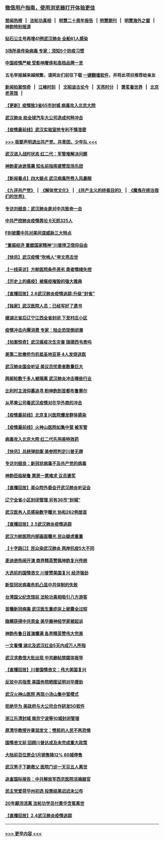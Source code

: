 ### [微信用户指南，使用浏览器打开体验更佳](https://github.com/gfw-breaker/banned-news1/blob/master/indexes/wechat-guide.md?t=0)
#### [禁闻热榜](热点新闻.md?t=0)  &nbsp;&nbsp;|&nbsp;&nbsp; [法轮功真相](https://github.com/gfw-breaker/truth/blob/master/README.md?t=0) &nbsp;&nbsp;|&nbsp;&nbsp; [明慧二十周年报告](https://github.com/gfw-breaker/mh-reports/blob/master/README.md?t=0) &nbsp;&nbsp;|&nbsp;&nbsp;[明慧期刊](https://github.com/gfw-breaker/mh-qikan) &nbsp;&nbsp;|&nbsp;&nbsp; [明慧海外之窗](https://github.com/gfw-breaker/mh-news/blob/master/README.md?t=0) &nbsp;&nbsp;|&nbsp;&nbsp; [神韵特别报道](https://github.com/gfw-breaker/mh-news/blob/master/shenyun.md?t=0)
#### [钻石公主号再增41例武汉肺炎 全船61人感染](../pages/nf4514/n11850401.md?t=02071602) 
#### [3场所易传染病毒 专家：须知5个防疫习惯](../pages/nf4514/n11849662.md?t=02071602) 
#### [中国疫情严峻 受影响奢侈和高档品牌一览](../pages/nf4514/n11850319.md?t=02071602) 
#### 五毛举报越来越频繁，请网友们前往下载 [一键翻墙软件](https://github.com/gfw-breaker/ssr-accounts)，并将此项目推荐给亲友
#### [新闻拍案惊奇](https://github.com/gfw-breaker/banned-news1/blob/master/pages/link4.md) &nbsp;&nbsp;|&nbsp;&nbsp; [江峰时刻](https://github.com/gfw-breaker/banned-news1/blob/master/pages/link4.md) &nbsp;&nbsp;|&nbsp;&nbsp; [文昭谈古论今](https://github.com/gfw-breaker/banned-news1/blob/master/pages/link4.md) &nbsp;&nbsp;|&nbsp;&nbsp; [天亮时分](https://github.com/gfw-breaker/banned-news1/blob/master/pages/link4.md) &nbsp;&nbsp;|&nbsp;&nbsp; [萧茗看世界](https://github.com/gfw-breaker/banned-news1/blob/master/pages/link4.md) &nbsp;&nbsp;|&nbsp;&nbsp; [北京老茶馆](https://github.com/gfw-breaker/banned-news1/blob/master/pages/link4.md) &nbsp;&nbsp;|&nbsp;&nbsp; 
#### [【更新】疫情致3省65市封城 病毒攻入北京大院](../pages/nf4514/n11801312.md?t=02071602) 
#### [武汉肺炎 给全球汽车大公司造成何种冲击](../pages/nf4514/n11850056.md?t=02071602) 
#### [【疫情最前线】武汉实验室抢专利不慎泄密](../pages/nf4514/n11850310.md?t=02071602) 
#### [>>> 我要声明退出共产党、共青团、少年队 <<<](https://github.com/begood0513/goodnews/blob/master/quit/letter.md) 
#### [武汉进入战时状态 红二代：军管难解决问题](../pages/nf4514/n11849976.md?t=02071602) 
#### [神韵麦迪逊落幕 知名前指挥盛赞现场乐团](../pages/nf4514/n11849316.md?t=02071602) 
#### [【新闻看点】四大疑点 武汉病毒所卷入风暴眼](../pages/nf4514/n11849608.md?t=02071602) 
#### [《九评共产党》](https://github.com/begood0513/9ping.md/blob/master/README.md) &nbsp;|&nbsp; [《解体党文化》](../../../../jtdwh.md/blob/master/README.md)  &nbsp;|&nbsp; [《共产主义的终极目的》](../../../../gczydzjmd.md/blob/master/README.md) &nbsp;|&nbsp; [《魔鬼在统治我们的世界》](../../../../mgztzwmdsj.md/blob/master/README.md) 
#### [专访刘细良：武汉肺炎是对中共致命一击](../pages/nf4514/n11849934.md?t=02071602) 
#### [中共严控肺炎疫情舆论 6天抓325人](../pages/nf4514/n11849529.md?t=02071602) 
#### [FBI披露中共对美间谍威胁三大特点](../pages/nf4514/n11849700.md?t=02071602) 
#### [“重振经济 重塑国家精神”川普捍卫信仰自由](../pages/nf4514/n11849641.md?t=02071602) 
#### [【快讯】武汉疫情“吹哨人”李文亮去世](../pages/nf4514/n11849459.md?t=02071602) 
#### [【一线采访】方舱医院条件恶劣 患者情绪失控](../pages/nf4514/n11848910.md?t=02071602) 
#### [【历史上的瘟疫】被瘟疫摧毁的强大雅典](../pages/nf4514/n11849036.md?t=02071602) 
#### [【直播回放】2.6武汉肺炎疫情追踪:升级“封省”](../pages/nf4514/n11848948.md?t=02071602) 
#### [【独家】武汉医院人员：已经写好了遗书](../pages/nf4514/n11848942.md?t=02071602) 
#### [继湖北省后辽宁江西全省封闭 下至村庄小区](../pages/nf4514/n11848814.md?t=02071602) 
#### [疫情冲击内需消费 专家：陆企恐现倒闭潮](../pages/nf4514/n11849265.md?t=02071602) 
#### [【拍案惊奇】武汉瘟疫次生灾害 瑞德西韦贵吗](../pages/nf4514/n11847587.md?t=02071602) 
#### [美第二批撤侨包机抵圣地亚哥 4人发烧送医](../pages/nf4514/n11847923.md?t=02071602) 
#### [武汉肺炎国会听证 美议员忧患者数量巨大](../pages/nf4514/n11844851.md?t=02071602) 
#### [两邮轮数千多人被隔离 武汉肺炎冲击哪些行业](../pages/nf4514/n11847456.md?t=02071602) 
#### [比利时主流仰慕追寻 盼神韵到首都布鲁塞尔](../pages/nf4514/n11847614.md?t=02071602) 
#### [从苹果公司看武汉疫情对在华外商的冲击](../pages/nf4514/n11847586.md?t=02071602) 
#### [【疫情最前线】北京复兴医院爆发群体感染](../pages/nf4514/n11847626.md?t=02071602) 
#### [【疫情最前线】火神山医院如集中营 被军管](../pages/nf4514/n11847524.md?t=02071602) 
#### [病毒攻入北京大院 红二代先用美特效药](../pages/nf4514/n11847427.md?t=02071602) 
#### [【快讯】总统弹劾案 美参院判定川普无罪](../pages/nf4514/n11847316.md?t=02071602) 
#### [专访刘细良：新冠状病毒不及共产党的病毒](../pages/nf4514/n11847164.md?t=02071602) 
#### [神韵莅临秘鲁 票房一票难求 议员褒奖](../pages/nf4514/n11847036.md?t=02071602) 
#### [【直播回放】美众院外委会开武汉肺炎听证会](../pages/nf4514/n11846727.md?t=02071602) 
#### [辽宁全省小区封闭管理 另有36市“封城”](../pages/nf4514/n11846879.md?t=02071602) 
#### [武汉医务人员感染数字曝光 协和262例居首](../pages/nf4514/n11846742.md?t=02071602) 
#### [【直播回放】2.5武汉肺炎疫情追踪](../pages/nf4514/n11846437.md?t=02071602) 
#### [武汉方舱医院内部画面曝光 民众疑虑重重](../pages/nf4514/n11846442.md?t=02071602) 
#### [【十字路口】民众染武汉肺炎 两岸抗疫5大不同](../pages/nf4514/n11845264.md?t=02071602) 
#### [麦迪逊热闹开演 商界精英赞佩神韵复兴传统](../pages/nf4514/n11846113.md?t=02071602) 
#### [大选前的国情咨文 川普赞美国复兴 经济强劲](../pages/nf4514/n11845526.md?t=02071602) 
#### [新型冠状病毒危机凸显中共体制的失败](../pages/nf4514/n11844970.md?t=02071602) 
#### [台湾国父纪念馆前 法轮功真相吸引八方游客](../pages/nf4514/n11843885.md?t=02071602) 
#### [首曝新冠病毒 武汉医生重症床上披露全过程](../pages/nf4514/n11845150.md?t=02071602) 
#### [隐瞒获得中共资金 美华裔神经学家被起诉](../pages/nf4514/n11844879.md?t=02071602) 
#### [神韵布鲁日首演爆满 各界精英赞伟大完美](../pages/nf4514/n11845302.md?t=02071602) 
#### [一文看懂 湖北及武汉红会5天内成万人所指](../pages/nf4514/n11844315.md?t=02071602) 
#### [武汉求救信大批出现 中共删帖禁媒体报导](../pages/nf4514/n11845064.md?t=02071602) 
#### [【直播回放】川普国情咨文：伟大美国复兴](../pages/nf4514/n11842079.md?t=02071602) 
#### [反驳中共指责 美国务院晒图证明对华援助](../pages/nf4514/n11844859.md?t=02071602) 
#### [武汉火神山医院 再现小汤山集中营模式](../pages/nf4514/n11844763.md?t=02071602) 
#### [拒绝华为 美政府与大公司合作研发5G软件](../pages/nf4514/n11844625.md?t=02071602) 
#### [浙江乐清封城 南京宁波等10城封闭管理](../pages/nf4514/n11844464.md?t=02071602) 
#### [原清华教授许章润发文：愤怒的人民不再恐惧](../pages/nf4514/n11844347.md?t=02071602) 
#### [国情咨文前 回顾川普达成及未完成重大政策](../pages/nf4514/n11844581.md?t=02071602) 
#### [大陆前百位房企1月销售降12% 60城停售](../pages/nf4514/n11844398.md?t=02071602) 
#### [武汉男子下跪救父 医院门诊一天见五人离世](../pages/nf4514/n11844073.md?t=02071602) 
#### [追查国际报告：中共解放军西京医院活摘器官](../pages/nf4514/n11838359.md?t=02071602) 
#### [民主党爱荷华州初选 投票结果迟迟未公布](../pages/nf4514/n11844207.md?t=02071602) 
#### [20年颠沛流离 法轮功学员付景华含冤离世](../pages/nf4514/n11841986.md?t=02071602) 
#### [【直播回放】2.4武汉肺炎疫情追踪](../pages/nf4514/n11844032.md?t=02071602) 

----
#### [ >>> 更早内容 <<< ](../indexes/nf4514-earlier.md)
